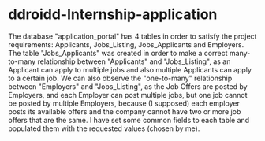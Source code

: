 # ddroidd-Internship-application
The database "application_portal" has 4 tables in order to satisfy the project requirements: Applicants, Jobs_Listing, Jobs_Applicants and Employers. 
The table "Jobs_Applicants" was created in order to make a correct many-to-many relationship between "Applicants" and "Jobs_Listing", as an Applicant can apply to multiple jobs and also multiple Applicants can apply to a certain job. We can also observe the "one-to-many" relationship between "Employers" and "Jobs_Listing", as the Job Offers are posted by Employers, and each Employer can post multiple jobs, but one job cannot be posted by multiple Employers, because (I supposed) each employer posts its available offers and the company cannot have two or more job offers that are the same.
I have set some common fields to each table and populated them with the requested values (chosen by me). 
